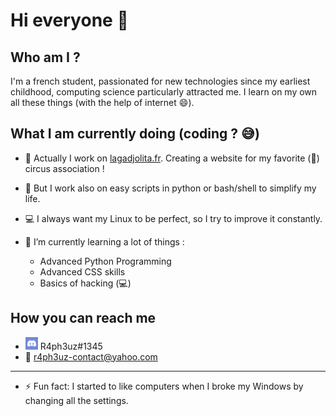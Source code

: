 # Hi everyone 👋

<!-- It's nice to look at this code but look at the code of my other repositories instead 😀 -->

## Who am I ?
  I'm a french student, passionated for new technologies since my earliest childhood, computing science particularly attracted me.
I learn on my own all these things (with the help of internet :smile:).

## What I am currently doing (coding ? 😅)

- 🎪 Actually I work on [lagadjolita.fr](https://lagadjolita.fr). Creating a website for my favorite (💓) circus association !
- 🐍 But I work also on easy scripts in python or bash/shell to simplify my life.
- 💻 I always want my Linux to be perfect, so I try to improve it constantly.
- 🌱 I’m currently learning a lot of things :

    - Advanced Python Programming
    - Advanced CSS skills 
    - Basics of hacking (💻)

## How you can reach me
- ![Discord](https://github.com/R4ph3uz/r4ph3uz/blob/main/discord.png) R4ph3uz#1345
- 📧 [r4ph3uz-contact@yahoo.com](mailto:r4ph3uz-contact@yahoo.com)
___
- ⚡ Fun fact: I started to like computers when I broke my Windows by changing all the settings.
